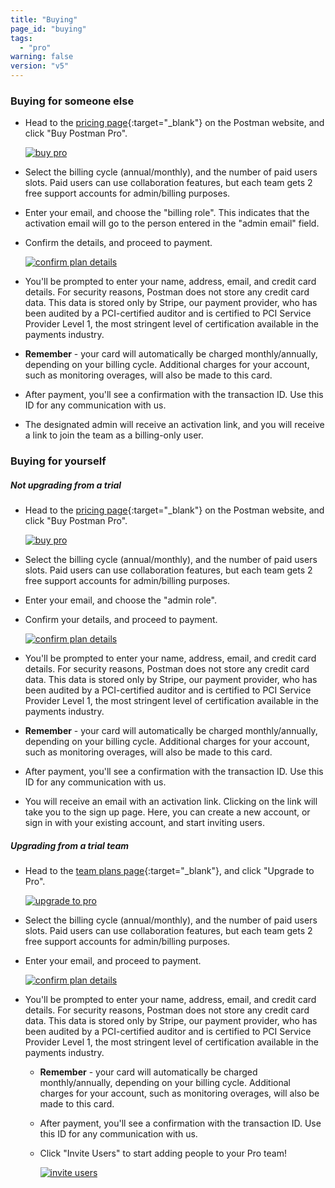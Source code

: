 ```yaml
---
title: "Buying"
page_id: "buying"
tags: 
  - "pro"
warning: false
version: "v5"
---
```


### Buying for someone else

*   Head to the [pricing page](https://www.getpostman.com/pricing){:target="_blank"} on the Postman website, and click "Buy Postman Pro".

    [![buy pro](https://s3.amazonaws.com/postman-static-getpostman-com/postman-docs/pricing.png)](https://s3.amazonaws.com/postman-static-getpostman-com/postman-docs/pricing.png)  

*   Select the billing cycle (annual/monthly), and the number of paid users slots. Paid users can use collaboration features, but each team gets 2 free support accounts for admin/billing purposes.
*   Enter your email, and choose the "billing role". This indicates that the activation email will go to the person entered in the "admin email" field.
*   Confirm the details, and proceed to payment.

    [![confirm plan details](https://s3.amazonaws.com/postman-static-getpostman-com/postman-docs/59191661.png)](https://s3.amazonaws.com/postman-static-getpostman-com/postman-docs/59191661.png)

*   You'll be prompted to enter your name, address, email, and credit card details. For security reasons, Postman does not store any credit card data. This data is stored only by Stripe, our payment provider, who has been audited by a PCI-certified auditor and is certified to PCI Service Provider Level 1, the most stringent level of certification available in the payments industry.
*   **Remember** - your card will automatically be charged monthly/annually, depending on your billing cycle. Additional charges for your account, such as monitoring overages, will also be made to this card.
*   After payment, you'll see a confirmation with the transaction ID. Use this ID for any communication with us.
*   The designated admin will receive an activation link, and you will receive a link to join the team as a billing-only user.

### Buying for yourself

##### **Not upgrading from a trial**

*   Head to the [pricing page](https://www.getpostman.com/pricing){:target="_blank"} on the Postman website, and click "Buy Postman Pro".
    
    [![buy pro](https://s3.amazonaws.com/postman-static-getpostman-com/postman-docs/pricing.png)](https://s3.amazonaws.com/postman-static-getpostman-com/postman-docs/pricing.png)  

*   Select the billing cycle (annual/monthly), and the number of paid users slots. Paid users can use collaboration features, but each team gets 2 free support accounts for admin/billing purposes.
*   Enter your email, and choose the "admin role".
*   Confirm your details, and proceed to payment.

    [![confirm plan details](https://s3.amazonaws.com/postman-static-getpostman-com/postman-docs/59191782.png)](https://s3.amazonaws.com/postman-static-getpostman-com/postman-docs/59191782.png)  

*   You'll be prompted to enter your name, address, email, and credit card details. For security reasons, Postman does not store any credit card data. This data is stored only by Stripe, our payment provider, who has been audited by a PCI-certified auditor and is certified to PCI Service Provider Level 1, the most stringent level of certification available in the payments industry.
*   **Remember** - your card will automatically be charged monthly/annually, depending on your billing cycle. Additional charges for your account, such as monitoring overages, will also be made to this card.
*   After payment, you'll see a confirmation with the transaction ID. Use this ID for any communication with us.
*   You will receive an email with an activation link. Clicking on the link will take you to the sign up page. Here, you can create a new account, or sign in with your existing account, and start inviting users.

##### **Upgrading from a trial team**

*   Head to the [team plans page](https://app.getpostman.com/dashboard/team-plans){:target="_blank"}, and click "Upgrade to Pro".
    
    [![upgrade to pro](https://s3.amazonaws.com/postman-static-getpostman-com/postman-docs/59191884.png)](https://s3.amazonaws.com/postman-static-getpostman-com/postman-docs/59191884.png)

*   Select the billing cycle (annual/monthly), and the number of paid users slots. Paid users can use collaboration features, but each team gets 2 free support accounts for admin/billing purposes.
*   Enter your email, and proceed to payment.

    [![confirm plan details](https://s3.amazonaws.com/postman-static-getpostman-com/postman-docs/59191943.png)](https://s3.amazonaws.com/postman-static-getpostman-com/postman-docs/59191943.png)

*   You'll be prompted to enter your name, address, email, and credit card details. For security reasons, Postman does not store any credit card data. This data is stored only by Stripe, our payment provider, who has been audited by a PCI-certified auditor and is certified to PCI Service Provider Level 1, the most stringent level of certification available in the payments industry.

    *   **Remember** - your card will automatically be charged monthly/annually, depending on your billing cycle. Additional charges for your account, such as monitoring overages, will also be made to this card.

    *   After payment, you'll see a confirmation with the transaction ID. Use this ID for any communication with us.

    *   Click "Invite Users" to start adding people to your Pro team!

        [![invite users](https://s3.amazonaws.com/postman-static-getpostman-com/postman-docs/59192001.png)](https://s3.amazonaws.com/postman-static-getpostman-com/postman-docs/59192001.png)
